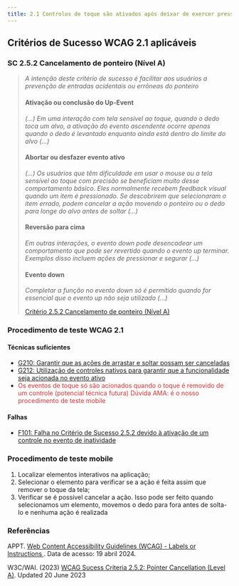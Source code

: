 ```yaml
---
title: 2.1 Controlos de toque são ativados após deixar de exercer pressão (_up event_) e não após o toque inicial (_down event_)
---
```


## Critérios de Sucesso WCAG 2.1 aplicáveis

### SC 2.5.2 Cancelamento de ponteiro (Nível A)
>
> *A intenção deste critério de sucesso é facilitar aos usuários a prevenção de entradas acidentais ou errôneas do ponteiro*
>
> #### Ativação ou conclusão do Up-Event
>
> *(...) Em uma interação com tela sensível ao toque, quando o dedo toca um alvo, a ativação do evento ascendente ocorre apenas quando o dedo é levantado enquanto ainda está dentro do limite do alvo (...)*
>
> #### Abortar ou desfazer evento ativo
>
> *(...) Os usuários que têm dificuldade em usar o mouse ou a tela sensível ao toque com precisão se beneficiam muito desse comportamento básico. Eles normalmente recebem feedback visual quando um item é pressionado. Se descobrirem que selecionaram o item errado, podem cancelar a ação movendo o ponteiro ou o dedo para longe do alvo antes de soltar (...)*
>
> #### Reversão para cima
>
>*Em outras interações, o evento down pode desencadear um comportamento que pode ser revertido quando o evento up terminar. Exemplos disso incluem ações de pressionar e segurar (...)*
>
> #### Evento down
>
> *Completar a função no evento down só é permitido quando for essencial que o evento up não seja utilizado (...)*
>
> [Critério 2.5.2 Cancelamento de ponteiro (Nível A)](https://www.w3.org/WAI/WCAG21/Understanding/pointer-cancellation)


### Procedimento de teste WCAG 2.1

#### Técnicas suficientes
- [G210: Garantir que as ações de arrastar e soltar possam ser canceladas](/tecnicas-procedimentos-de-teste/G210.md)
- [G212: Utilização de controles nativos para garantir que a funcionalidade seja acionada no evento ativo](/tecnicas-procedimentos-de-teste/G212.md)
- <font color="D53434">Os eventos de toque só são acionados quando o toque é removido de um controle (potencial técnica futura) Dúvida AMA: é o nosso procedimento de teste mobile </font>

#### Falhas
- [F101: Falha no Critério de Sucesso 2.5.2 devido à ativação de um controle no evento de inatividade](/falhas/F101.md)

### Procedimento de teste mobile
1. Localizar elementos interativos na aplicação;
2. Selecionar o elemento para verificar se a ação é feita assim que remover o toque da tela;
3. Verificar se é possível cancelar a ação. Isso pode ser feito quando selecionamos um elemento, movemos o dedo para fora antes de solta-lo e nenhuma ação é realizada

### Referências

APPT. [ Web Content Accessibility Guidelines (WCAG) - Labels or Instructions ](https://appt.org/en/guidelines/wcag/success-criterion-3-3-2). Data de acesso: 19 abril 2024.

W3C/WAI. (2023) [WCAG Sucess Criteria 2.5.2: Pointer Cancellation (Level A)](https://www.w3.org/WAI/WCAG21/Understanding/pointer-cancellation). Updated 20 June 2023
